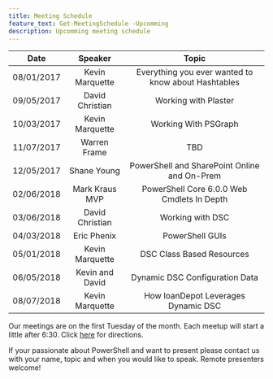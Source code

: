 ```yaml
---
title: Meeting Schedule
feature_text: Get-MeetingSchedule -Upcomming
description: Upcomming meeting schedule
---
```


| Date       |     Speaker     |                        Topic                        |
|------------|:---------------:|:---------------------------------------------------:|
| 08/01/2017 | Kevin Marquette | Everything you ever wanted to know about Hashtables |
| 09/05/2017 | David Christian |                 Working with Plaster                |
| 10/03/2017 | Kevin Marquette |                 Working With PSGraph                |
| 11/07/2017 |   Warren Frame  |                         TBD                         |
| 12/05/2017 |   Shane Young   |     PowerShell and SharePoint Online and On-Prem    |
| 02/06/2018 |  Mark Kraus MVP |      PowerShell Core 6.0.0 Web Cmdlets In Depth     |
| 03/06/2018 | David Christian |                   Working with DSC                  |
| 04/03/2018 |   Eric Phenix   |                   PowerShell GUIs                   |
| 05/01/2018 | Kevin Marquette |              DSC Class Based Resources              |
| 06/05/2018 | Kevin and David |            Dynamic DSC Configuration Data           |
| 08/07/2018 | Kevin Marquette |         How loanDepot Leverages Dynamic DSC         |

Our meetings are on the first Tuesday of the month.
Each meetup will start a little after 6:30.
Click [here](https://goo.gl/maps/H8xLQdvTooK2) for directions.

If your passionate about PowerShell and want to present please contact us with your name, topic and when you would like to speak.
Remote presenters welcome!
